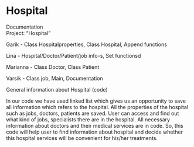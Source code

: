 # Hospital
Documentation 	
Project: “Hospital”

Garik - Class Hospitalproperties, Class Hospital, Append functions

Lina - Hospital/Doctor/Patient/job info-s, Set functionsd

Marianna - Class Doctor, Class Patient

Varsik - Class job, Main, Documentation 


General information about Hospital (code)


In our code we have used linked list which gives us an opportunity to save all information which refers to the hospital.  All the properties of the hospital such as jobs, doctors, patients are saved. User can access and find out what kind of jobs, specialists there are in the hospital. All necessary information about doctors and their medical services are in code. So, this code will help user to find information about hospital and decide whether this hospital services will be convenient for his/her treatments.


